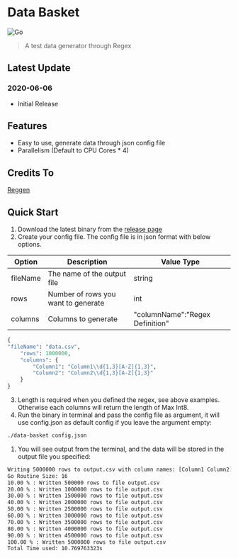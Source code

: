 # Data Basket

![Go](https://github.com/sporule/data-basket/workflows/Go/badge.svg?branch=master)

> A test data generator through Regex

## Latest Update

### 2020-06-06

- Initial Release

## Features

- Easy to use, generate data through json config file
- Parallelism (Default to CPU Cores * 4)

## Credits To

[Reggen](https://github.com/lucasjones/reggen)

## Quick Start

1. Download the latest binary from the [release page](https://github.com/sporule/data-basket/releases)
2. Create your config file. The config file is in json format with below options.

| Option   | Description                         | Value Type                      |
| -------- | ----------------------------------- | ------------------------------- |
| fileName | The name of the output file         | string                          |
| rows     | Number of rows you want to generate | int                             |
| columns  | Columns to generate                 | "columnName":"Regex Definition" |

```python
{
"fileName": "data.csv",
    "rows": 1000000,
    "columns": {
        "Column1": "Column1\\d{1,3}[A-Z]{1,3}",
        "Column2": "Column2\\d{1,3}[A-Z]{1,3}"
    }
}
```
3. Length is required when you defined the regex, see above examples. Otherwise each columns will return the length of Max Int8. 
4. Run the binary in terminal and pass the config file as argument, it will use config.json as default config if you leave the argument empty:

```bash
./data-basket config.json
```
1. You will see output from the terminal, and the data will be stored in the output file you specified:

```bash
Writing 5000000 rows to output.csv with column names: [Column1 Column2] 
Go Routine Size: 16 
10.00 % : Written 500000 rows to file output.csv 
20.00 % : Written 1000000 rows to file output.csv 
30.00 % : Written 1500000 rows to file output.csv 
40.00 % : Written 2000000 rows to file output.csv 
50.00 % : Written 2500000 rows to file output.csv 
60.00 % : Written 3000000 rows to file output.csv 
70.00 % : Written 3500000 rows to file output.csv 
80.00 % : Written 4000000 rows to file output.csv 
90.00 % : Written 4500000 rows to file output.csv 
100.00 % : Written 5000000 rows to file output.csv 
Total Time used: 10.769763323s
```

